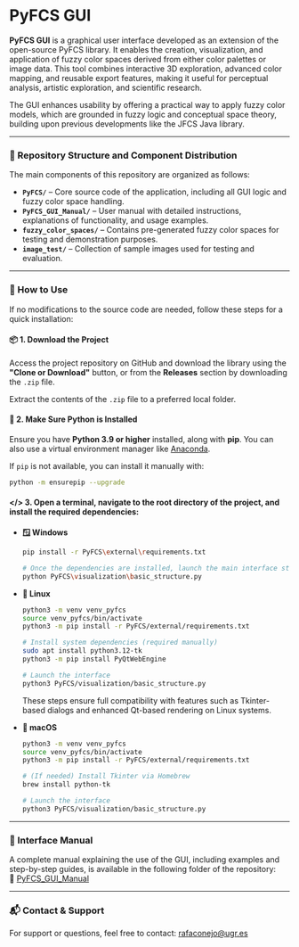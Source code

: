 # PyFCS GUI

**PyFCS GUI** is a graphical user interface developed as an extension of the open-source PyFCS library. It enables the creation, visualization, and application of fuzzy color spaces derived from either color palettes or image data. This tool combines interactive 3D exploration, advanced color mapping, and reusable export features, making it useful for perceptual analysis, artistic exploration, and scientific research.

The GUI enhances usability by offering a practical way to apply fuzzy color models, which are grounded in fuzzy logic and conceptual space theory, building upon previous developments like the JFCS Java library.

---

### 📁 Repository Structure and Component Distribution
The main components of this repository are organized as follows:

- **`PyFCS/`** – Core source code of the application, including all GUI logic and fuzzy color space handling.
- **`PyFCS_GUI_Manual/`** – User manual with detailed instructions, explanations of functionality, and usage examples.
- **`fuzzy_color_spaces/`** – Contains pre-generated fuzzy color spaces for testing and demonstration purposes.
- **`image_test/`** – Collection of sample images used for testing and evaluation.

---

### 🔧 How to Use

If no modifications to the source code are needed, follow these steps for a quick installation:

#### 📦 1. Download the Project

Access the project repository on GitHub and download the library using the **"Clone or Download"** button, or from the **Releases** section by downloading the `.zip` file.

Extract the contents of the `.zip` file to a preferred local folder.

#### 🐍 2. Make Sure Python is Installed

Ensure you have **Python 3.9 or higher** installed, along with **pip**. You can also use a virtual environment manager like [Anaconda](https://www.anaconda.com/).

If `pip` is not available, you can install it manually with:

  ```bash
  python -m ensurepip --upgrade
  ```

#### </> 3. Open a terminal, navigate to the root directory of the project, and install the required dependencies:

  - **🪟 Windows**
    ```bash
    pip install -r PyFCS\external\requirements.txt

    # Once the dependencies are installed, launch the main interface structure by executing:
    python PyFCS\visualization\basic_structure.py
    ```

  - **🐧 Linux**
    ```bash
    python3 -m venv venv_pyfcs
    source venv_pyfcs/bin/activate
    python3 -m pip install -r PyFCS/external/requirements.txt

    # Install system dependencies (required manually)
    sudo apt install python3.12-tk
    python3 -m pip install PyQtWebEngine

    # Launch the interface
    python3 PyFCS/visualization/basic_structure.py
    ```

    These steps ensure full compatibility with features such as Tkinter-based dialogs and enhanced Qt-based rendering on Linux systems.

  - **🍎 macOS**
    ```bash
    python3 -m venv venv_pyfcs
    source venv_pyfcs/bin/activate
    python3 -m pip install -r PyFCS/external/requirements.txt

    # (If needed) Install Tkinter via Homebrew
    brew install python-tk

    # Launch the interface
    python3 PyFCS/visualization/basic_structure.py
    ```

---

### 📖 Interface Manual

A complete manual explaining the use of the GUI, including examples and step-by-step guides, is available in the following folder of the repository:  
🔗 [PyFCS_GUI_Manual](https://github.com/RafaelConejo/PyFCS_GUI/tree/main/PyFCS_GUI_Manual)

---

### 📬 Contact & Support
For support or questions, feel free to contact: rafaconejo@ugr.es

